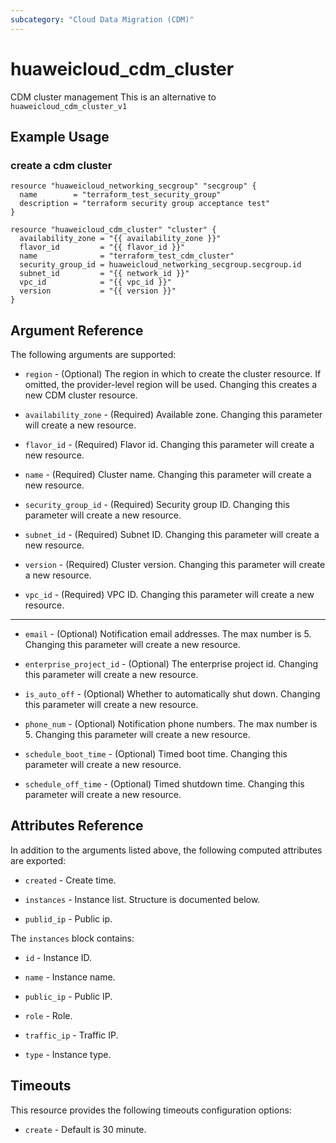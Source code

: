 ```yaml
---
subcategory: "Cloud Data Migration (CDM)"
---
```


# huaweicloud\_cdm\_cluster

CDM cluster management
This is an alternative to `huaweicloud_cdm_cluster_v1`

## Example Usage

### create a cdm cluster

```hcl
resource "huaweicloud_networking_secgroup" "secgroup" {
  name        = "terraform_test_security_group"
  description = "terraform security group acceptance test"
}

resource "huaweicloud_cdm_cluster" "cluster" {
  availability_zone = "{{ availability_zone }}"
  flavor_id         = "{{ flavor_id }}"
  name              = "terraform_test_cdm_cluster"
  security_group_id = huaweicloud_networking_secgroup.secgroup.id
  subnet_id         = "{{ network_id }}"
  vpc_id            = "{{ vpc_id }}"
  version           = "{{ version }}"
}
```

## Argument Reference

The following arguments are supported:

* `region` - (Optional) The region in which to create the cluster resource. If omitted, the provider-level region will be used. Changing this creates a new CDM cluster resource.

* `availability_zone` -
  (Required)
  Available zone.  Changing this parameter will create a new resource.

* `flavor_id` -
  (Required)
  Flavor id.  Changing this parameter will create a new resource.

* `name` -
  (Required)
  Cluster name.  Changing this parameter will create a new resource.

* `security_group_id` -
  (Required)
  Security group ID.  Changing this parameter will create a new resource.

* `subnet_id` -
  (Required)
  Subnet ID.  Changing this parameter will create a new resource.

* `version` -
  (Required)
  Cluster version.  Changing this parameter will create a new resource.

* `vpc_id` -
  (Required)
  VPC ID.  Changing this parameter will create a new resource.

- - -

* `email` -
  (Optional)
  Notification email addresses. The max number is 5.  Changing this parameter will create a new resource.

* `enterprise_project_id` -
  (Optional)
  The enterprise project id.  Changing this parameter will create a new resource.

* `is_auto_off` -
  (Optional)
  Whether to automatically shut down.  Changing this parameter will create a new resource.

* `phone_num` -
  (Optional)
  Notification phone numbers. The max number is 5.  Changing this parameter will create a new resource.

* `schedule_boot_time` -
  (Optional)
  Timed boot time.  Changing this parameter will create a new resource.

* `schedule_off_time` -
  (Optional)
  Timed shutdown time.  Changing this parameter will create a new resource.

## Attributes Reference

In addition to the arguments listed above, the following computed attributes are exported:

* `created` -
  Create time.

* `instances` -
  Instance list. Structure is documented below.

* `publid_ip` -
  Public ip.

The `instances` block contains:

* `id` -
  Instance ID.

* `name` -
  Instance name.

* `public_ip` -
  Public IP.

* `role` -
  Role.

* `traffic_ip` -
  Traffic IP.

* `type` -
  Instance type.

## Timeouts
This resource provides the following timeouts configuration options:
- `create` - Default is 30 minute.

